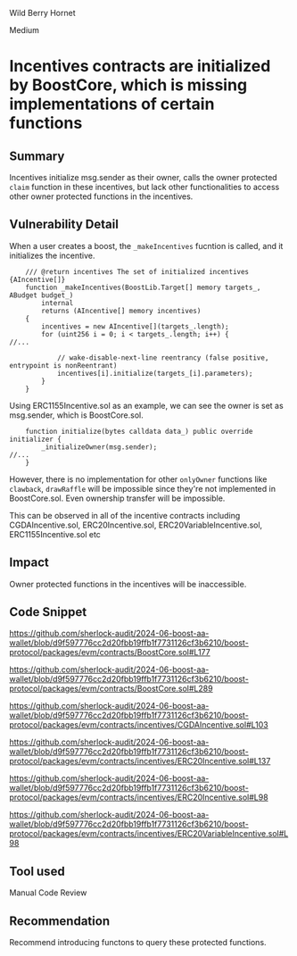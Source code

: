 Wild Berry Hornet

Medium

# Incentives contracts are initialized by BoostCore, which is missing implementations of certain functions


## Summary

Incentives initialize msg.sender as their owner, calls the owner protected `claim` function in these incentives, but lack other functionalities to access other owner protected functions in the incentives.

## Vulnerability Detail

When a user creates a boost, the `_makeIncentives` fucntion is called, and it initializes the incentive.

```solidity
    /// @return incentives The set of initialized incentives {AIncentive[]}
    function _makeIncentives(BoostLib.Target[] memory targets_, ABudget budget_)
        internal
        returns (AIncentive[] memory incentives)
    {
        incentives = new AIncentive[](targets_.length);
        for (uint256 i = 0; i < targets_.length; i++) {
//...

            // wake-disable-next-line reentrancy (false positive, entrypoint is nonReentrant)
            incentives[i].initialize(targets_[i].parameters);
        }
    }
```

Using ERC1155Incentive.sol as an example, we can see the owner is set as msg.sender, which is BoostCore.sol. 

```solidity
    function initialize(bytes calldata data_) public override initializer {
        _initializeOwner(msg.sender);
//...
    }
```

However, there is no implementation for other `onlyOwner` functions like `clawback`, `drawRaffle` will be impossible since they're not implemented in BoostCore.sol. Even ownership transfer will be impossible.

This can be observed in all of the incentive contracts including CGDAIncentive.sol, ERC20Incentive.sol, ERC20VariableIncentive.sol, ERC1155Incentive.sol etc
## Impact

Owner protected functions in the incentives will be inaccessible.

## Code Snippet

https://github.com/sherlock-audit/2024-06-boost-aa-wallet/blob/d9f597776cc2d20fbb19ffb1f7731126cf3b6210/boost-protocol/packages/evm/contracts/BoostCore.sol#L177

https://github.com/sherlock-audit/2024-06-boost-aa-wallet/blob/d9f597776cc2d20fbb19ffb1f7731126cf3b6210/boost-protocol/packages/evm/contracts/BoostCore.sol#L289


https://github.com/sherlock-audit/2024-06-boost-aa-wallet/blob/d9f597776cc2d20fbb19ffb1f7731126cf3b6210/boost-protocol/packages/evm/contracts/incentives/CGDAIncentive.sol#L103

https://github.com/sherlock-audit/2024-06-boost-aa-wallet/blob/d9f597776cc2d20fbb19ffb1f7731126cf3b6210/boost-protocol/packages/evm/contracts/incentives/ERC20Incentive.sol#L137

https://github.com/sherlock-audit/2024-06-boost-aa-wallet/blob/d9f597776cc2d20fbb19ffb1f7731126cf3b6210/boost-protocol/packages/evm/contracts/incentives/ERC20Incentive.sol#L98

https://github.com/sherlock-audit/2024-06-boost-aa-wallet/blob/d9f597776cc2d20fbb19ffb1f7731126cf3b6210/boost-protocol/packages/evm/contracts/incentives/ERC20VariableIncentive.sol#L98

## Tool used
Manual Code Review

## Recommendation

Recommend introducing functons to query these protected functions.